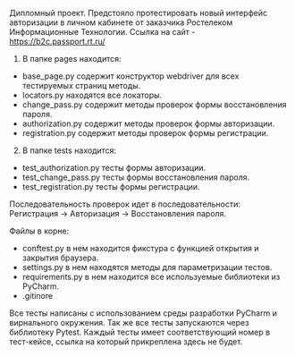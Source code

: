 Дипломный проект. 
Предстояло протестировать новый интерфейс авторизации в личном кабинете от заказчика Ростелеком Информационные Технологии. 
Ссылка на сайт - https://b2c.passport.rt.ru/


1. В папке pages находится:
- base_page.py содержит конструктор webdriver для всех тестируемых страниц методы.
- locators.py находятся все локаторы.
- change_pass.py содержит методы проверок формы восстановления пароля.
- authorization.py содержит методы проверок формы авторизации.
- registration.py содержит методы проверок формы регистрации.


2. В папке tests находится:
- test_authorization.py  тесты формы авторизации.
- test_change_pass.py  тесты формы восстановления пароля.
- test_registration.py  тесты формы регистрации.


Последовательность проверок идет в последовательности: Регистрация -> Авторизация -> Восстановления пароля. 


Файлы в корне:
- conftest.py в нем находится фикстура с функцией открытия и закрытия браузера.
- settings.py в нем находятся методы для параметризации тестов.
- requirements.py в нем находится все используемые библиотеки из PyCharm.
- .gitinore 

Все тесты написаны с использованием среды разработки PyCharm и вирнального окружения. Так же все тесты запускаются через библиотеку Pytest.
Каждый тесты имеет соответствующий номер в тест-кейсе, ссылка на который прикреплена здесь не будет.
